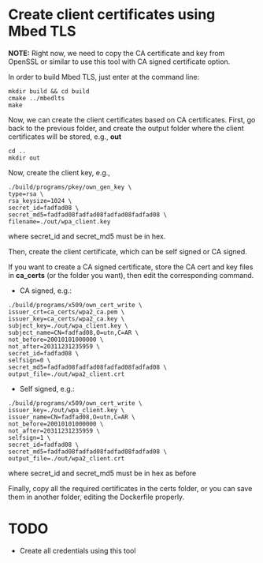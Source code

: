 # Create client certificates using Mbed TLS

**NOTE:** Right now, we need to copy the CA certificate and key from OpenSSL or similar to use this tool with CA signed certificate option.

In order to build Mbed TLS, just enter at the command line:

```
mkdir build && cd build
cmake ../mbedlts
make
```

Now, we can create the client certificates based on CA certificates. First, go back to the previous folder, and create the output folder where the client certificates will be stored, e.g., **out**

```
cd ..
mkdir out
```
Now, create the client key, e.g.,
```
./build/programs/pkey/own_gen_key \
type=rsa \
rsa_keysize=1024 \
secret_id=fadfad08 \
secret_md5=fadfad08fadfad08fadfad08fadfad08 \
filename=./out/wpa_client.key
```
where secret_id and secret_md5 must be in hex.

Then, create the client certificate, which can be self signed or CA signed.

If you want to create a CA signed certificate, store the CA cert and key files in **ca_certs** (or the folder you want), then edit the corresponding command.
- CA signed, e.g.:
```
./build/programs/x509/own_cert_write \
issuer_crt=ca_certs/wpa2_ca.pem \
issuer_key=ca_certs/wpa2_ca.key \
subject_key=./out/wpa_client.key \
subject_name=CN=fadfad08,O=utn,C=AR \
not_before=20010101000000 \
not_after=20311231235959 \
secret_id=fadfad08 \
selfsign=0 \
secret_md5=fadfad08fadfad08fadfad08fadfad08 \
output_file=./out/wpa2_client.crt
```

- Self signed, e.g.:
```
./build/programs/x509/own_cert_write \
issuer_key=./out/wpa_client.key \
issuer_name=CN=fadfad08,O=utn,C=AR \
not_before=20010101000000 \
not_after=20311231235959 \
selfsign=1 \
secret_id=fadfad08 \
secret_md5=fadfad08fadfad08fadfad08fadfad08 \
output_file=./out/wpa2_client.crt
```
where secret_id and secret_md5 must be in hex as before

Finally, copy all the required certificates in the certs folder, or you can save them in another folder, editing the Dockerfile properly.

# TODO
- Create all credentials using this tool